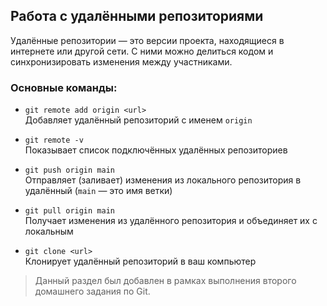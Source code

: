 ## Работа с удалёнными репозиториями

Удалённые репозитории — это версии проекта, находящиеся в интернете или другой сети. С ними можно делиться кодом и синхронизировать изменения между участниками.

### Основные команды:

- `git remote add origin <url>`  
Добавляет удалённый репозиторий с именем `origin`

- `git remote -v`  
Показывает список подключённых удалённых репозиториев

- `git push origin main`  
Отправляет (заливает) изменения из локального репозитория в удалённый (`main` — это имя ветки)

- `git pull origin main`  
Получает изменения из удалённого репозитория и объединяет их с локальным

- `git clone <url>`  
Клонирует удалённый репозиторий в ваш компьютер

> Данный раздел был добавлен в рамках выполнения второго домашнего задания по Git.

